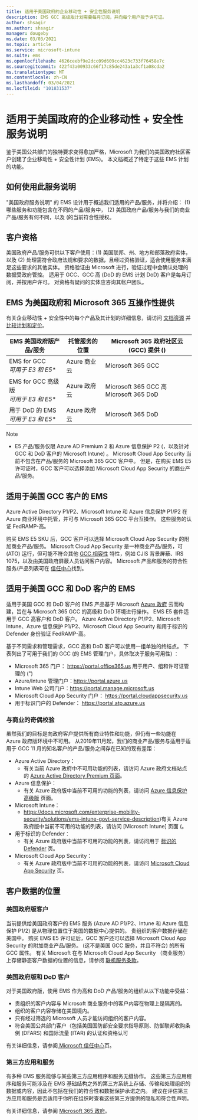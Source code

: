 ```yaml
---
title: 适用于美国政府的企业移动性 + 安全性服务说明
description: EMS GCC 高级版计划需要每月订阅，并向每个用户授予许可证。
author: shsagir
ms.author: shsagir
manager: dougeby
ms.date: 03/03/2021
ms.topic: article
ms.service: microsoft-intune
ms.suite: ems
ms.openlocfilehash: 4626ceebf9e2dcc09d609cc4623c733f76458e7c
ms.sourcegitcommit: 422f43a00933c66f17c85de243a1a3cf1a08cda2
ms.translationtype: MT
ms.contentlocale: zh-CN
ms.lasthandoff: 03/04/2021
ms.locfileid: "101831537"
---
```

# <a name="enterprise-mobility--security-for-us-government-service-description"></a>适用于美国政府的企业移动性 + 安全性服务说明

鉴于美国公共部门的独特要求变得愈加严格，Microsoft 为我们的美国政府社区客户创建了企业移动性 + 安全性计划 (EMS)。 本文档概述了特定于这些 EMS 计划的功能。

## <a name="how-to-use-this-service-description"></a>如何使用此服务说明

"美国政府服务说明" 的 EMS 设计用于概述我们适用的产品/服务，并将介绍： (1) 哪些服务和功能包含在不同的产品/服务中， (2) 美国政府产品/服务与我们的商业产品/服务有何不同，以及 (的当前符合性授权。

## <a name="customer-eligibility"></a>客户资格

美国政府产品/服务可供以下客户使用：(1) 美国联邦、州、地方和部落政府实体，以及 (2) 处理需符合政府法规和要求的数据，且经过资格验证，适合使用服务来满足这些要求的其他实体。 资格验证由 Microsoft 进行，验证过程中会确认处理的数据受政府管控。 适用于 GCC、GCC 高 (DoD 的 EMS 计划 DoD) 客户是每月订阅，并按用户许可。 对资格有疑问的实体应咨询其帐户团队。

## <a name="ems-offers-for-us-government-and-microsoft-365-interoperability"></a>EMS 为美国政府和 Microsoft 365 互操作性提供

有关企业移动性 + 安全性中的每个产品及其计划的详细信息，请访问 [文档资源](/enterprise-mobility-security/) 并 [比较计划和定价](https://www.microsoft.com/microsoft-365/enterprise-mobility-security/compare-plans-and-pricing)。

|EMS 美国政府版产品/服务|托管服务的位置|Microsoft 365 政府社区云 (GCC) 提供 () |
|-----------|-----------|-----------|
|EMS for GCC</br>*可用于 E3 和 E5**|Azure 商业云|Microsoft 365 GCC|
|EMS for GCC 高级版</br>*可用于 E3 和 E5**|Azure 政府云|Microsoft 365 GCC 高</br>Microsoft 365 DoD|
|用于 DoD 的 EMS</br>*可用于 E3 和 E5**|Azure 政府云|Microsoft 365 DoD|

> [!Note]
> * E5 产品/服务仅限 Azure AD Premium 2 和 Azure 信息保护 P2 (，以及针对 GCC 和 DoD 客户的 Microsoft Intune) 。 Microsoft Cloud App Security 当前不包含在产品/服务的 Microsoft 365 GCC 客户中。 但是，在购买 EMS E5 许可证时，GCC 客户可以选择添加 Microsoft Cloud App Security 的商业产品/服务。

## <a name="ems-for-us-gcc-customers"></a>适用于美国 GCC 客户的 EMS

Azure Active Directory P1/P2、Microsoft Intune 和 Azure 信息保护 P1/P2 在 Azure 商业环境中托管，并可与 Microsoft 365 GCC 平台互操作。 这些服务的认证 FedRAMP-高。

购买 EMS E5 SKU 后，GCC 客户可以选择 Microsoft Cloud App Security 的附加商业产品/服务。 Microsoft Cloud App Security 是一种商业产品/服务，可 (ATO) 运行，但可能不符合其他 [GCC 相容性](/office365/servicedescriptions/office-365-platform-service-description/office-365-us-government/gcc#us-government-community-compliance) 特性，例如 CJIS 背景屏蔽、IRS 1075，以及由美国政府屏蔽人员访问客户内容。  Microsoft 产品和服务的符合性服务/产品列表可在 [ 信任中心](https://www.microsoft.com/trustcenter/compliance/complianceofferings)找到。

## <a name="ems-for-us-gcc-high-and-dod-customers"></a>适用于美国 GCC 和 DoD 客户的 EMS

适用于美国 GCC 和 DoD 客户的 EMS 产品基于 Microsoft [Azure 政府](/azure/azure-government/documentation-government-welcome) 云而构建，旨在与 Microsoft 365 GCC 的高级和 DoD 环境进行操作。 EMS E5 套件适用于 GCC 高客户和 DoD 客户。 Azure Active Directory P1/P2、Microsoft Intune、Azure 信息保护 P1/P2、Microsoft Cloud App Security 和用于标识的 Defender 身份验证 FedRAMP-高。

基于不同需求和管理需求，GCC 高和 DoD 客户可以使用一组单独的终结点。 下表列出了可用于我们的 GCC (的 EMS 管理门户，具体取决于服务可用性) ：

- Microsoft 365 门户： https://portal.office365.us 用于用户、组和许可证管理的 (") 
- Azure/Intune 管理门户：https://portal.azure.us
- Intune Web 公司门户：https://portal.manage.microsoft.us
- Microsoft Cloud App Security 门户： https://portal.cloudappsecurity.us
- 用于标识门户的 Defender： https://portal.atp.azure.us

### <a name="parity-with-commercial"></a>与商业的奇偶校验

虽然我们的目标是向政府客户提供所有商业特性和功能，但仍有一些功能在 Azure 政府版环境中不可用。 从2019年11月起，我们的商业产品/服务与适用于适用于 GCC 11 月的知名客户的产品/服务之间存在已知的现有差距：

- Azure Active Directory：
  - 有关当前 Azure 政府中不可用功能的列表，请访问 Azure 政府文档站点的 [Azure Active Directory Premium 页面](/azure/azure-government/documentation-government-services-securityandidentity#azure-active-directory-premium-p1-and-p2)。
- Azure 信息保护：
  - 有关 Azure 政府版中当前不可用的功能的列表，请访问 [Azure 信息保护高级版](./ems-aip-premium-govt-service-description.md) 页面。
- Microsoft Intune：
  - https://docs.microsoft.com/enterprise-mobility-security/solutions/ems-intune-govt-service-description)有关 Azure 政府版中当前不可用的功能的列表，请访问 [Microsoft Intune] 页面 (。
- 用于标识的 Defender：
  - 有关 Azure 政府版中当前不可用的功能的列表，请访问用于 [标识的 Defender](./ems-mdi-govt-service-description.md) 页。
- Microsoft Cloud App Security：
  - 有关 Azure 政府版中当前不可用的功能的列表，请访问 [Microsoft Cloud App Security](./ems-cloud-app-security-govt-service-description.md) 页。

## <a name="location-of-customer-data"></a>客户数据的位置

### <a name="us-government-gcc-customers"></a>美国政府版客户

当前提供给美国政府客户的 EMS 服务 (Azure AD P1/P2、Intune 和 Azure 信息保护 P1/2) 是从物理位置位于美国的数据中心提供的。 贵组织的客户数据存储在美国中。 购买 EMS E5 许可证后，GCC 客户还可以选择 Microsoft Cloud App Security 的附加商业产品/服务。  (这不是美国 GCC 服务，并且不符合) 的所有 GCC 属性。 有关 Microsoft 在与 Microsoft Cloud App Security （商业服务）上存储静态客户数据的位置的信息，请参阅 [联机服务条款](https://www.microsoft.com/licensing/product-licensing/products)。

### <a name="us-government-gcc-high-and-dod-customers"></a>美国政府版和 DoD 客户

对于美国政府版，使用 EMS 作为高和 DoD 产品/服务的组织从以下功能中受益：

- 贵组织的客户内容与 Microsoft 商业服务中的客户内容在物理上是隔离的。
- 组织的客户内容存储在美国境内。
- 只有经过筛选的 Microsoft 人员才能访问组织的客户内容。
- 符合美国公共部门客户（包括美国国防部安全要求指导原则、防御联邦收购条例 (DFARS) 和国际流量 (ITAR) 的认证和资格认可

有关详细信息，请参阅[ Microsoft 信任中心](https://products.office.com/where-is-your-data-located?ms.officeurl=datamaps&geo=All#office-ContentAreaHeadingTemplate-bkjgypc)页。

### <a name="third-party-apps-and-services"></a>第三方应用和服务

有多种 EMS 服务能够与某些第三方应用程序和服务无缝协作。 这些第三方应用程序和服务可能涉及在 EMS 基础结构之外的第三方系统上存储、传输和处理组织的数据或内容，因此不包括在我们的符合性和数据保护承诺之内。 建议在评估第三方应用和服务是否适用于你所在组织时查看这些第三方提供的隐私和符合性声明。

有关详细信息，请参阅 [Microsoft 365 政府](https://www.microsoft.com/microsoft-365/government)。
